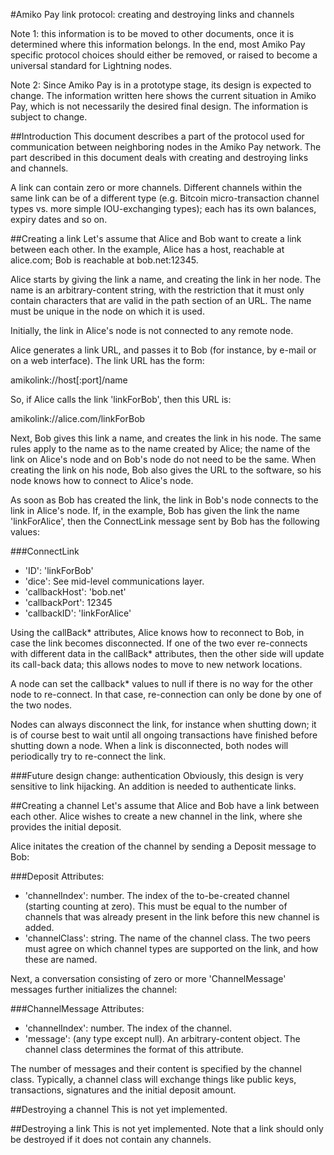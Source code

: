 #Amiko Pay link protocol: creating and destroying links and channels

Note 1: this information is to be moved to other documents, once it is
determined where this information belongs. In the end, most Amiko Pay specific
protocol choices should either be removed, or raised to become a universal
standard for Lightning nodes.

Note 2: Since Amiko Pay is in a prototype stage, its design is expected to
change. The information written here shows the current situation in Amiko Pay,
which is not necessarily the desired final design. The information is subject to
change.


##Introduction
This document describes a part of the protocol used for communication between
neighboring nodes in the Amiko Pay network. The part described in this document
deals with creating and destroying links and channels.

A link can contain zero or more channels. Different channels within the same
link can be of a different type (e.g. Bitcoin micro-transaction channel types
vs. more simple IOU-exchanging types); each has its own balances, expiry dates
and so on.


##Creating a link
Let's assume that Alice and Bob want to create a link between each other.
In the example, Alice has a host, reachable at alice.com; Bob is reachable at
bob.net:12345.

Alice starts by giving the link a name, and creating the link in her node.
The name is an arbitrary-content string, with the restriction that it must only
contain characters that are valid in the path section of an URL.
The name must be unique in the node on which it is used.

Initially, the link in Alice's node is not connected to any remote node.

Alice generates a link URL, and passes it to Bob (for instance, by
e-mail or on a web interface). The link URL has the form:

amikolink://host[:port]/name

So, if Alice calls the link 'linkForBob', then this URL is:

amikolink://alice.com/linkForBob

Next, Bob gives this link a name, and creates the link in his node.
The same rules apply to the name as to the name created by Alice; the name of
the link on Alice's node and on Bob's node do not need to be the same.
When creating the link on his node, Bob also gives the URL to the software, so
his node knows how to connect to Alice's node.

As soon as Bob has created the link, the link in Bob's node connects to
the link in Alice's node. If, in the example, Bob has given the link the name
'linkForAlice', then the ConnectLink message sent by Bob has the following
values:

###ConnectLink
* 'ID': 'linkForBob'
* 'dice': See mid-level communications layer.
* 'callbackHost': 'bob.net'
* 'callbackPort': 12345
* 'callbackID': 'linkForAlice'

Using the callBack\* attributes, Alice knows how to reconnect to Bob, in case
the link becomes disconnected. If one of the two ever re-connects with different
data in the callBack\* attributes, then the other side will update its
call-back data; this allows nodes to move to new network locations.

A node can set the callback* values to null if there is no way for the other
node to re-connect. In that case, re-connection can only be done by one of the
two nodes.

Nodes can always disconnect the link, for instance when shutting down; it is
of course best to wait until all ongoing transactions have finished before
shutting down a node. When a link is disconnected, both nodes will periodically
try to re-connect the link.

###Future design change: authentication
Obviously, this design is very sensitive to link hijacking. An addition is
needed to authenticate links.


##Creating a channel
Let's assume that Alice and Bob have a link between each other. Alice wishes to
create a new channel in the link, where she provides the initial deposit.

Alice initates the creation of the channel by sending a Deposit message to Bob:

###Deposit
Attributes:
* 'channelIndex': number. The index of the to-be-created channel (starting
  counting at zero). This must be equal to the number of channels that was
  already present in the link before this new channel is added.
* 'channelClass': string. The name of the channel class. The two peers must
  agree on which channel types are supported on the link, and how these are
  named.

Next, a conversation consisting of zero or more 'ChannelMessage' messages
further initializes the channel:

###ChannelMessage
Attributes:
* 'channelIndex': number. The index of the channel.
* 'message': (any type except null). An arbitrary-content object. The channel
  class determines the format of this attribute.

The number of messages and their content is specified by the channel class.
Typically, a channel class will exchange things like public keys, transactions,
signatures and the initial deposit amount.


##Destroying a channel
This is not yet implemented.


##Destroying a link
This is not yet implemented. Note that a link should only be destroyed if it
does not contain any channels.

